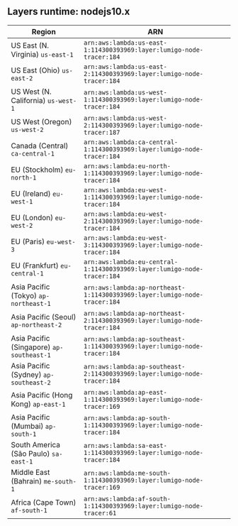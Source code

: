 Layers runtime: nodejs10.x
----
| Region | ARN |
| --- | --- |
|US East (N. Virginia)  `us-east-1`|`arn:aws:lambda:us-east-1:114300393969:layer:lumigo-node-tracer:184`|
|US East (Ohio)  `us-east-2`|`arn:aws:lambda:us-east-2:114300393969:layer:lumigo-node-tracer:184`|
|US West (N. California)  `us-west-1`|`arn:aws:lambda:us-west-1:114300393969:layer:lumigo-node-tracer:184`|
|US West (Oregon)  `us-west-2`|`arn:aws:lambda:us-west-2:114300393969:layer:lumigo-node-tracer:187`|
|Canada (Central)  `ca-central-1`|`arn:aws:lambda:ca-central-1:114300393969:layer:lumigo-node-tracer:184`|
|EU (Stockholm)  `eu-north-1`|`arn:aws:lambda:eu-north-1:114300393969:layer:lumigo-node-tracer:184`|
|EU (Ireland)  `eu-west-1`|`arn:aws:lambda:eu-west-1:114300393969:layer:lumigo-node-tracer:184`|
|EU (London)  `eu-west-2`|`arn:aws:lambda:eu-west-2:114300393969:layer:lumigo-node-tracer:184`|
|EU (Paris)  `eu-west-3`|`arn:aws:lambda:eu-west-3:114300393969:layer:lumigo-node-tracer:184`|
|EU (Frankfurt)  `eu-central-1`|`arn:aws:lambda:eu-central-1:114300393969:layer:lumigo-node-tracer:184`|
|Asia Pacific (Tokyo)  `ap-northeast-1`|`arn:aws:lambda:ap-northeast-1:114300393969:layer:lumigo-node-tracer:184`|
|Asia Pacific (Seoul)  `ap-northeast-2`|`arn:aws:lambda:ap-northeast-2:114300393969:layer:lumigo-node-tracer:184`|
|Asia Pacific (Singapore)  `ap-southeast-1`|`arn:aws:lambda:ap-southeast-1:114300393969:layer:lumigo-node-tracer:184`|
|Asia Pacific (Sydney)  `ap-southeast-2`|`arn:aws:lambda:ap-southeast-2:114300393969:layer:lumigo-node-tracer:184`|
|Asia Pacific (Hong Kong)  `ap-east-1`|`arn:aws:lambda:ap-east-1:114300393969:layer:lumigo-node-tracer:169`|
|Asia Pacific (Mumbai)  `ap-south-1`|`arn:aws:lambda:ap-south-1:114300393969:layer:lumigo-node-tracer:184`|
|South America (São Paulo)  `sa-east-1`|`arn:aws:lambda:sa-east-1:114300393969:layer:lumigo-node-tracer:184`|
|Middle East (Bahrain)  `me-south-1`|`arn:aws:lambda:me-south-1:114300393969:layer:lumigo-node-tracer:169`|
|Africa (Cape Town)  `af-south-1`|`arn:aws:lambda:af-south-1:114300393969:layer:lumigo-node-tracer:61`|
